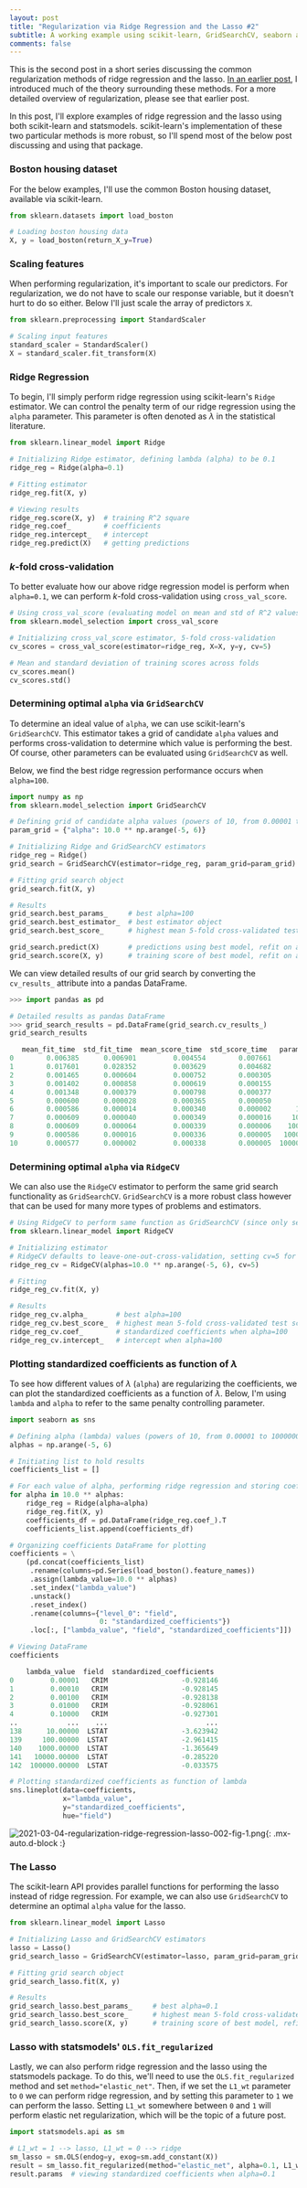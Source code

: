 ```yaml
---
layout: post
title: "Regularization via Ridge Regression and the Lasso #2"
subtitle: A working example using scikit-learn, GridSearchCV, seaborn and statsmodels
comments: false
---
```


This is the second post in a short series discussing the common regularization methods of ridge regression and the lasso.  [In an earlier post](https://ethanwicker.com/2021-03-03-regularization-ridge-regression-lasso-001/), I introduced much of the theory surrounding these methods.  For a more detailed overview of regularization, please see that earlier post.

In this post, I'll explore examples of ridge regression and the lasso using both scikit-learn and statsmodels.  scikit-learn's implementation of these two particular methods is more robust, so I'll spend most of the below post discussing and using that package.

### Boston housing dataset

For the below examples, I'll use the common Boston housing dataset, available via scikit-learn.

```python
from sklearn.datasets import load_boston

# Loading boston housing data
X, y = load_boston(return_X_y=True)
```

### Scaling features

When performing regularization, it's important to scale our predictors.  For regularization, we do not have to scale our response variable, but it doesn't hurt to do so either.  Below I'll just scale the array of predictors `X`.

```python
from sklearn.preprocessing import StandardScaler

# Scaling input features
standard_scaler = StandardScaler()
X = standard_scaler.fit_transform(X)
```

### Ridge Regression

To begin, I'll simply perform ridge regression using scikit-learn's `Ridge` estimator.  We can control the penalty term of our ridge regression using the `alpha` parameter.  This parameter is often denoted as $\lambda$ in the statistical literature.

```python
from sklearn.linear_model import Ridge

# Initializing Ridge estimator, defining lambda (alpha) to be 0.1
ridge_reg = Ridge(alpha=0.1)

# Fitting estimator
ridge_reg.fit(X, y)

# Viewing results
ridge_reg.score(X, y)  # training R^2 square
ridge_reg.coef_        # coefficients
ridge_reg.intercept_   # intercept
ridge_reg.predict(X)   # getting predictions
```

### $k$-fold cross-validation

To better evaluate how our above ridge regression model is perform when `alpha=0.1`, we can perform $k$-fold cross-validation using `cross_val_score`.

```python
# Using cross_val_score (evaluating model on mean and std of R^2 values)
from sklearn.model_selection import cross_val_score

# Initializing cross_val_score estimator, 5-fold cross-validation
cv_scores = cross_val_score(estimator=ridge_reg, X=X, y=y, cv=5)

# Mean and standard deviation of training scores across folds
cv_scores.mean()
cv_scores.std()
```

### Determining optimal `alpha` via `GridSearchCV`

To determine an ideal value of `alpha`, we can use scikit-learn's `GridSearchCV`.  This estimator takes a grid of candidate `alpha` values and performs cross-validation to determine which value is performing the best.  Of course, other parameters can be evaluated using `GridSearchCV` as well.

Below, we find the best ridge regression performance occurs when `alpha=100`.

```python
import numpy as np 
from sklearn.model_selection import GridSearchCV

# Defining grid of candidate alpha values (powers of 10, from 0.00001 to 1000000)
param_grid = {"alpha": 10.0 ** np.arange(-5, 6)}

# Initializing Ridge and GridSearchCV estimators
ridge_reg = Ridge()
grid_search = GridSearchCV(estimator=ridge_reg, param_grid=param_grid)

# Fitting grid search object
grid_search.fit(X, y)

# Results
grid_search.best_params_     # best alpha=100
grid_search.best_estimator_  # best estimator object
grid_search.best_score_      # highest mean 5-fold cross-validated test score (corresponds where alpha=100)

grid_search.predict(X)       # predictions using best model, refit on all folds
grid_search.score(X, y)      # training score of best model, refit on all folds
```
We can view detailed results of our grid search by converting the `cv_results_` attribute into a pandas DataFrame.

```python
>>> import pandas as pd

# Detailed results as pandas DataFrame
>>> grid_search_results = pd.DataFrame(grid_search.cv_results_)
grid_search_results

   mean_fit_time  std_fit_time  mean_score_time  std_score_time   param_alpha               params  split0_test_score  split1_test_score  split2_test_score  split3_test_score  split4_test_score  mean_test_score  std_test_score  rank_test_score
0        0.006385      0.006901         0.004554        0.007661       0.00001     {'alpha': 1e-05}           0.639200           0.713867           0.587023           0.079231          -0.252941         0.353276        0.376568                8
1        0.017601      0.028352         0.003629        0.004682       0.00010    {'alpha': 0.0001}           0.639200           0.713867           0.587024           0.079231          -0.252939         0.353277        0.376567                7
2        0.001465      0.000604         0.000752        0.000305       0.00100     {'alpha': 0.001}           0.639204           0.713870           0.587025           0.079234          -0.252914         0.353284        0.376560                6
3        0.001402      0.000858         0.000619        0.000155       0.01000      {'alpha': 0.01}           0.639242           0.713898           0.587035           0.079260          -0.252668         0.353353        0.376489                5
4        0.001348      0.000379         0.000798        0.000377       0.10000       {'alpha': 0.1}           0.639623           0.714174           0.587142           0.079524          -0.250222         0.354048        0.375788                4
5        0.000600      0.000028         0.000365        0.000050       1.00000       {'alpha': 1.0}           0.643330           0.716837           0.588143           0.082143          -0.227025         0.360686        0.369177                3
6        0.000586      0.000014         0.000340        0.000002      10.00000      {'alpha': 10.0}           0.672352           0.735087           0.593675           0.106318          -0.077033         0.406080        0.327901                2
7        0.000609      0.000040         0.000349        0.000016     100.00000     {'alpha': 100.0}           0.718263           0.730863           0.543050           0.214275           0.173908         0.476072        0.239959                1
8        0.000609      0.000064         0.000339        0.000006    1000.00000    {'alpha': 1000.0}           0.436011           0.486130           0.031190           0.232044          -0.057947         0.225485        0.214655                9
9        0.000586      0.000016         0.000336        0.000005   10000.00000   {'alpha': 10000.0}           0.142737           0.093059          -0.719416           0.021933          -1.659863        -0.424310        0.693112               10
10       0.000577      0.000002         0.000338        0.000005  100000.00000  {'alpha': 100000.0}           0.019317          -0.041785          -0.967471          -0.093025          -2.332985        -0.683190        0.900650               11
```

### Determining optimal `alpha` via `RidgeCV`

We can also use the `RidgeCV` estimator to perform the same grid search functionality as `GridSearchCV`.  `GridSearchCV` is a more robust class however that can be used for many more types of problems and estimators.

```python
# Using RidgeCV to perform same function as GridSearchCV (since only searching over alphas in GridSearchCV)
from sklearn.linear_model import RidgeCV

# Initializing estimator
# RidgeCV defaults to leave-one-out-cross-validation, setting cv=5 for 5-fold cross-validation
ridge_reg_cv = RidgeCV(alphas=10.0 ** np.arange(-5, 6), cv=5)

# Fitting
ridge_reg_cv.fit(X, y)

# Results
ridge_reg_cv.alpha_       # best alpha=100
ridge_reg_cv.best_score_  # highest mean 5-fold cross-validated test score (corresponds where alpha=100)
ridge_reg_cv.coef_        # standardized coefficients when alpha=100
ridge_reg_cv.intercept_   # intercept when alpha=100
```

### Plotting standardized coefficients as function of $\lambda$

To see how different values of $\lambda$ (`alpha`) are regularizing the coefficients, we can plot the standardized coefficients as a function of $\lambda$.  Below, I'm using `lambda` and `alpha` to refer to the same penalty controlling parameter. 

```python
import seaborn as sns

# Defining alpha (lambda) values (powers of 10, from 0.00001 to 1000000)
alphas = np.arange(-5, 6)

# Initiating list to hold results
coefficients_list = []

# For each value of alpha, performing ridge regression and storing coefficients
for alpha in 10.0 ** alphas:
    ridge_reg = Ridge(alpha=alpha)
    ridge_reg.fit(X, y)
    coefficients_df = pd.DataFrame(ridge_reg.coef_).T
    coefficients_list.append(coefficients_df)

# Organizing coefficients DataFrame for plotting
coefficients = \
    (pd.concat(coefficients_list)
     .rename(columns=pd.Series(load_boston().feature_names))
     .assign(lambda_value=10.0 ** alphas)
     .set_index("lambda_value")
     .unstack()
     .reset_index()
     .rename(columns={"level_0": "field",
                      0: "standardized_coefficients"})
     .loc[:, ["lambda_value", "field", "standardized_coefficients"]])

# Viewing DataFrame
coefficients

    lambda_value  field  standardized_coefficients
0         0.00001   CRIM                  -0.928146
1         0.00010   CRIM                  -0.928145
2         0.00100   CRIM                  -0.928138
3         0.01000   CRIM                  -0.928061
4         0.10000   CRIM                  -0.927301
..            ...    ...                        ...
138      10.00000  LSTAT                  -3.623942
139     100.00000  LSTAT                  -2.961415
140    1000.00000  LSTAT                  -1.365649
141   10000.00000  LSTAT                  -0.285220
142  100000.00000  LSTAT                  -0.033575

# Plotting standardized coefficients as function of lambda
sns.lineplot(data=coefficients,
             x="lambda_value",
             y="standardized_coefficients",
             hue="field")

```

![2021-03-04-regularization-ridge-regression-lasso-002-fig-1.png](/assets/img/2021-03-04-regularization-ridge-regression-lasso-002-fig-1.png){: .mx-auto.d-block :}

### The Lasso

The scikit-learn API provides parallel functions for performing the lasso instead of ridge regression.  For example, we can also use `GridSearchCV` to determine an optimal `alpha` value for the lasso.

```python
from sklearn.linear_model import Lasso

# Initializing Lasso and GridSearchCV estimators
lasso = Lasso()
grid_search_lasso = GridSearchCV(estimator=lasso, param_grid=param_grid)

# Fitting grid search object
grid_search_lasso.fit(X, y)

# Results
grid_search_lasso.best_params_     # best alpha=0.1
grid_search_lasso.best_score_      # highest mean 5-fold cross-validated test score (corresponds where alpha=0.1)
grid_search_lasso.score(X, y)      # training score of best model, refit on all folds
```

### Lasso with statsmodels' `OLS.fit_regularized`

Lastly, we can also perform ridge regression and the lasso using the statsmodels package.  To do this, we'll need to use the `OLS.fit_regularized` method and set `method="elastic_net"`.  Then, if we set the `L1_wt` parameter to `0` we can perform ridge regression, and by setting this parameter to `1` we can perform the lasso.  Setting `L1_wt` somewhere between `0` and `1` will perform elastic net regularization, which will be the topic of a future post. 

```python
import statsmodels.api as sm

# L1_wt = 1 --> lasso, L1_wt = 0 --> ridge
sm_lasso = sm.OLS(endog=y, exog=sm.add_constant(X))
result = sm_lasso.fit_regularized(method="elastic_net", alpha=0.1, L1_wt=1)
result.params  # viewing standardized coefficients when alpha=0.1
```
